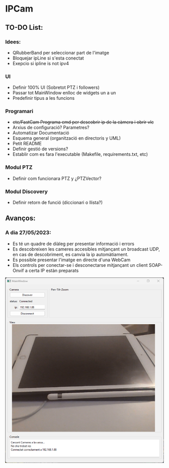 # IPCam

## TO-DO List:
### Idees:
- QRubberBand per seleccionar part de l'imatge
- Bloquejar ipLine si s'esta conectat
- Exepcio si ipline is not ipv4
### UI
- Definir 100% UI (Sobretot PTZ i followers)
- Passar tot MainWindow enlloc de widgets un a un
- Predefinir tipus a les funcions
### Programari
- ~~etc/FastCam Programa cmd per descobrir ip de la càmera i obrir vlc~~
- Arxius de configuració? Parametres?
- Automatizar Documentació 
- Esquema general (organització en directoris y UML)
- Petit README
- Definir gestió de versions?
- Establir com es fara l'executable (Makefile, requirements.txt, etc)
### Modul PTZ
- Definir com funcionara PTZ y ¿PTZVector?
### Modul Discovery
- Definir retorn de funció (diccionari o llista?)



## Avanços:
### A dia 27/05/2023:
- Es té un quadre de diàleg per presentar informació i errors
- Es descobreixen les cameres accesibles mitjançant un broadcast UDP, en cas de descobriment, es canvia la ip automàtiament.
- Es possible presentar l'imatge en directe d'una WebCam
- Els controls per conectar-se i desconectarse mitjançant un client SOAP-Onvif a certa IP estàn preparats
<p align="center">
<img src="etc/img/UI-27-05-2023.png"  width="600" height="auto">
</p>

